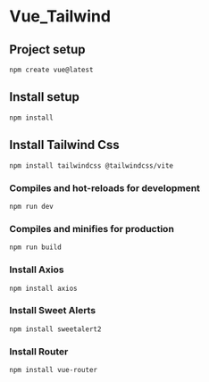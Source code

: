 # Vue_Tailwind

## Project setup
```
npm create vue@latest
```

## Install setup
```
npm install
```

## Install Tailwind Css
```
npm install tailwindcss @tailwindcss/vite
```


### Compiles and hot-reloads for development
```
npm run dev
```

### Compiles and minifies for production
```
npm run build
```

### Install Axios
```
npm install axios
```

### Install Sweet Alerts
```
npm install sweetalert2
```

### Install Router
```
npm install vue-router
```
